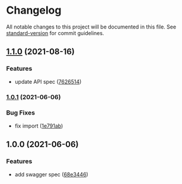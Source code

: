 # Changelog

All notable changes to this project will be documented in this file. See [standard-version](https://github.com/conventional-changelog/standard-version) for commit guidelines.

## [1.1.0](https://github.com/politics-rewired/telnyx-10dlc/compare/v1.0.1...v1.1.0) (2021-08-16)


### Features

* update API spec ([7626514](https://github.com/politics-rewired/telnyx-10dlc/commit/7626514abdc3b34f289e83d779a0e3dd5dcf5be8))

### [1.0.1](https://github.com/politics-rewired/telnyx-10dlc/compare/v1.0.0...v1.0.1) (2021-06-06)


### Bug Fixes

* fix import ([1e791ab](https://github.com/politics-rewired/telnyx-10dlc/commit/1e791ab0c2859d401c03260b7d9f7f30846a20c2))

## 1.0.0 (2021-06-06)


### Features

* add swagger spec ([68e3446](https://github.com/politics-rewired/telnyx-10dlc/commit/68e34465d50e2d649849cb358f14734a3a5bcaf5))
